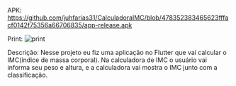 APK: https://github.com/juhfarias31/CalculadoraIMC/blob/478352383465623fffacf0142f75356a66706835/app-release.apk

Print: ![print](https://github.com/juhfarias31/CalculadoraIMC/assets/133894616/4032bcd3-f706-4019-85cd-5850e493aa7f)

Descrição: Nesse projeto eu fiz uma aplicação no Flutter que vai calcular o IMC(índice de massa corporal). Na calculadora de IMC o usuário vai informa seu peso e altura, e a calculadora vai mostra o IMC junto com a classificação. 
